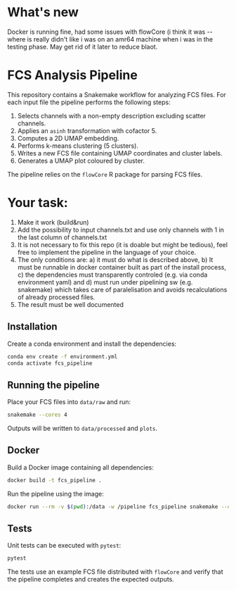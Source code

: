 # What's new
Docker is running fine, had some issues with flowCore (i think it was -- where is really didn't like i was on an amr64 machine when i was in the testing phase. May get rid of it later to reduce blaot.

# FCS Analysis Pipeline

This repository contains a Snakemake workflow for analyzing FCS files. For each
input file the pipeline performs the following steps:

1. Selects channels with a non-empty description excluding scatter channels.
2. Applies an `asinh` transformation with cofactor 5.
3. Computes a 2D UMAP embedding.
4. Performs k-means clustering (5 clusters).
5. Writes a new FCS file containing UMAP coordinates and cluster labels.
6. Generates a UMAP plot coloured by cluster.

The pipeline relies on the `flowCore` R package for parsing FCS files.

# Your task:
1) Make it work (build&run)
2) Add the possibility to input channels.txt and use only channels with 1 in the last column of channels.txt
3) It is not necessary to fix this repo (it is doable but might be tedious), feel free to implement the pipeline in 
the language of your choice.
4) The only conditions are: a) it must do what is described above, b) It must be runnable in docker container built
as part of the install process, c) the dependencies must transparently controled (e.g. via conda environment 
yaml) and d) must run under pipelining sw (e.g. snakemake) which takes care of paralelisation and avoids 
recalculations of already processed files.
5) The result must be well documented


## Installation

Create a conda environment and install the dependencies:

```bash
conda env create -f environment.yml
conda activate fcs_pipeline
```

## Running the pipeline

Place your FCS files into `data/raw` and run:

```bash
snakemake --cores 4
```

Outputs will be written to `data/processed` and `plots`.

## Docker

Build a Docker image containing all dependencies:

```bash
docker build -t fcs_pipeline .
```

Run the pipeline using the image:

```bash
docker run --rm -v $(pwd):/data -w /pipeline fcs_pipeline snakemake --cores 4
```

## Tests

Unit tests can be executed with `pytest`:

```bash
pytest
```

The tests use an example FCS file distributed with `flowCore` and verify that
the pipeline completes and creates the expected outputs.
